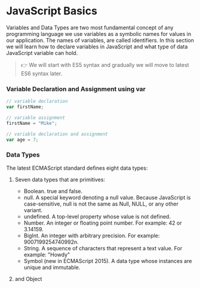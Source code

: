 # JavaScript Basics

Variables and Data Types are two most fundamental concept of any programming language we use variables as a symbolic names for values in our application. The names of variables, are called identifiers. In this section we will learn how to declare variables in JavaScript and what type of data JavaScript variable can hold.

> :point_right: We will start with ES5 syntax and gradually we will move to latest ES6 syntax later.

### Variable Declaration and Assignment using var

```javascript
// variable declaration
var firstName;

// variable assignment
firstName = "Mike";

// variable declaration and assignment
var age = 7;
```

### Data Types

The latest ECMAScript standard defines eight data types:

1. Seven data types that are primitives:

   - Boolean. true and false.
   - null. A special keyword denoting a null value. Because JavaScript is case-sensitive, null is not the same as Null, NULL, or any other variant.
   - undefined. A top-level property whose value is not defined.
   - Number. An integer or floating point number. For example: 42 or 3.14159.
   - BigInt. An integer with arbitrary precision. For example: 9007199254740992n.
   - String. A sequence of characters that represent a text value. For example: "Howdy"
   - Symbol (new in ECMAScript 2015). A data type whose instances are unique and immutable.

2. and Object
